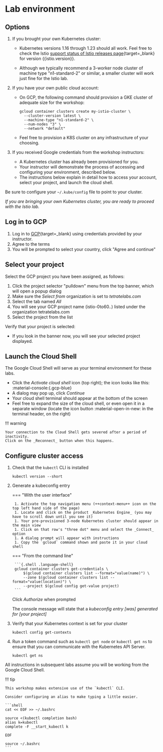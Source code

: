 # Lab environment

## Options

1. If you brought your own Kubernetes cluster:

    - Kubernetes versions 1.16 through 1.23 should all work.  Feel free to check the Istio [support status of Istio releases page](https://istio.io/latest/docs/releases/supported-releases/#support-status-of-istio-releases){target=_blank} for version {{istio.version}}.

    - Although we typically recommend a 3-worker node cluster of machine type "n1-standard-2" or similar, a smaller cluster will work just fine for the Istio lab.

2. If you have your own public cloud account:

    - On GCP, the following command should provision a GKE cluster of adequate size for the workshop:

        ```shell
        gcloud container clusters create my-istio-cluster \
          --cluster-version latest \
          --machine-type "n1-standard-2" \
          --num-nodes "3" \
          --network "default"
        ```

    - Feel free to provision a K8S cluster on any infrastructure of your choosing.

3. If you received Google credentials from the workshop instructors:

    - A Kubernetes cluster has already been provisioned for you.
    - Your instructor will demonstrate the process of accessing and configuring your environment, described below.
    - The instructions below explain in detail how to access your account, select your project, and launch the cloud shell.

Be sure to configure your `~/.kube/config` file to point to your cluster.

_If you are bringing your own Kubernetes cluster, you are ready to proceed with the Istio lab._

## Log in to GCP

1. Log in to [GCP](https://console.cloud.google.com/){target=_blank} using credentials provided by your instructor.
1. Agree to the terms
1. You will be prompted to select your country, click "Agree and continue"

## Select your project

Select the GCP project you have been assigned, as follows:

1. Click the project selector "pulldown" menu from the top banner, which will open a popup dialog
1. Make sure the _Select from_ organization is set to _tetratelabs.com_
1. Select the tab named _All_
1. You will see your GCP project name (istio-0to60..) listed under the organization tetratelabs.com
1. Select the project from the list

Verify that your project is selected:

- If you look in the banner now, you will see your selected project displayed.

## Launch the Cloud Shell

The Google Cloud Shell will serve as your terminal environment for these labs.

- Click the _Activate cloud shell_ icon (top right); the icon looks like this: :material-console:{.gcp-blue}
- A dialog may pop up, click _Continue_
- Your cloud shell terminal should appear at the bottom of the screen
- Feel free to expand the size of the cloud shell, or even open it in a separate window (locate the icon button :material-open-in-new: in the terminal header, on the right)

!!! warning

    Your connection to the Cloud Shell gets severed after a period of inactivity.
    Click on the _Reconnect_ button when this happens.

## Configure cluster access

1. Check that the `kubectl` CLI is installed

    ```{.shell .language-shell}
    kubectl version --short
    ```

1. Generate a kubeconfig entry

    === "With the user interface"

        1. Activate the top navigation menu (++context-menu++ icon on the top left hand side of the page)
        1. Locate and click on the product _Kubernetes Engine_ (you may have to scroll down until you see it)
        1. Your pre-provisioned 3-node Kubernetes cluster should appear in the main view
        1. Click on that row's "three dot" menu and select the _Connect_ option
        1. A dialog prompt will appear with instructions
        1. Copy the `gcloud` command shown and paste it in your cloud shell

    === "From the command line"

        ```{.shell .language-shell}
        gcloud container clusters get-credentials \
            $(gcloud container clusters list --format="value(name)") \
            --zone $(gcloud container clusters list --format="value(location)") \
            --project $(gcloud config get-value project)
        ```

    Click _Authorize_ when prompted

    The console message will state that a _kubeconfig entry [was] generated for [your project]_

1. Verify that your Kubernetes context is set for your cluster

    ```{.shell .language-shell}
    kubectl config get-contexts
    ```

1. Run a token command such as `kubectl get node` or `kubectl get ns` to ensure that you can communicate with the Kubernetes API Server.

    ```{.shell .language-shell}
    kubectl get ns
    ```

All instructions in subsequent labs assume you will be working from the Google Cloud Shell.

!!! tip

    This workshop makes extensive use of the `kubectl` CLI.

    Consider configuring an alias to make typing a little easier.

    ```shell
    cat << EOF >> ~/.bashrc

    source <(kubectl completion bash)
    alias k=kubectl
    complete -F __start_kubectl k

    EOF

    source ~/.bashrc
    ```
